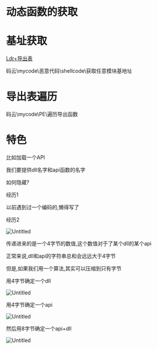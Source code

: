 # 动态函数的获取

# 基址获取

[Ldr+导出表](%E5%8A%A8%E6%80%81%E5%87%BD%E6%95%B0%E7%9A%84%E8%8E%B7%E5%8F%96%206d58e620ecf848fab69a088309affba7/Ldr+%E5%AF%BC%E5%87%BA%E8%A1%A8%20ee78a003f42040e59f36afa4af27e271.md)

码云\mycode\恶意代码\shellcode\获取任意模块基地址

# 导出表遍历

码云\mycode\PE\遍历导出函数

# 特色

比如加载一个API

我们要提供dll名字和api函数的名字

如何隐藏?

经历1

以前遇到过一个编码的,懒得写了

经历2

![Untitled](%E5%8A%A8%E6%80%81%E5%87%BD%E6%95%B0%E7%9A%84%E8%8E%B7%E5%8F%96%206d58e620ecf848fab69a088309affba7/Untitled.png)

传递进来的是一个4字节的数值,这个数值对于了某个dll的某个api

正常来说,dll和api的字符串总和会远远大于4字节

但是,如果我们用一个算法,其实可以压缩到只有字节

用4字节确定一个dll

![Untitled](%E5%8A%A8%E6%80%81%E5%87%BD%E6%95%B0%E7%9A%84%E8%8E%B7%E5%8F%96%206d58e620ecf848fab69a088309affba7/Untitled%201.png)

用4字节确定一个api

![Untitled](%E5%8A%A8%E6%80%81%E5%87%BD%E6%95%B0%E7%9A%84%E8%8E%B7%E5%8F%96%206d58e620ecf848fab69a088309affba7/Untitled%202.png)

然后用8字节确定一个api+dll

![Untitled](%E5%8A%A8%E6%80%81%E5%87%BD%E6%95%B0%E7%9A%84%E8%8E%B7%E5%8F%96%206d58e620ecf848fab69a088309affba7/Untitled%203.png)